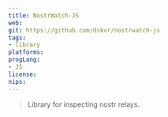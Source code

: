```yaml
---
title: NostrWatch-JS
web: 
git: https://github.com/dskvr/nostrwatch-js
tags:
- library
platforms: 
progLang: 
- JS
license:
nips:
---
```


> Library for inspecting nostr relays.

